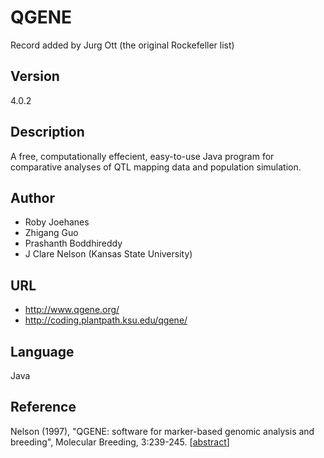 # QGENE
Record added by Jurg Ott (the original Rockefeller list)

## Version
4.0.2

## Description
A free, computationally effecient, easy-to-use Java program for comparative analyses of QTL mapping data and population simulation.

## Author
* Roby Joehanes
* Zhigang Guo
* Prashanth Boddhireddy
* J Clare Nelson (Kansas State University)

## URL
* http://www.qgene.org/
* http://coding.plantpath.ksu.edu/qgene/

## Language
Java

## Reference
Nelson (1997), "QGENE: software for marker-based genomic analysis and breeding", Molecular Breeding, 3:239-245\. [[abstract](http://dx.doi.org/10.1023/A:1009604312050)]